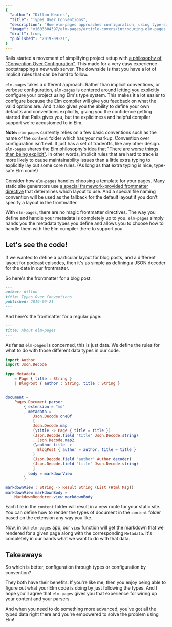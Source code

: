 ```yaml
---
{
  "author": "Dillon Kearns",
  "title": "Types Over Conventions",
  "description": "How elm-pages approaches configuration, using type-safe Elm.",
  "image": "v1603304397/elm-pages/article-covers/introducing-elm-pages_ceksg2.jpg",
  "draft": true,
  "published": "2019-09-21",
}
---
```


Rails started a movement of simplifying project setup with [a philosophy of "Convention Over Configuration"](https://rubyonrails.org/doctrine/#convention-over-configuration). This made for a very easy experience bootstrapping a new web server. The downside is that you have a lot of implicit rules that can be hard to follow.

`elm-pages` takes a different approach. Rather than implicit conventions, or verbose configuration, `elm-pages` is centered around letting you explicitly configure your project using Elm's type system. This makes it a lot easier to configure because the Elm compiler will give you feedback on what the valid options are. And it also gives you the ability to define your own defaults and conventions explicitly, giving you the confidence getting started that Rails gives you, but the explicitness and helpful compiler support we're accustomed to in Elm.

**Note:** `elm-pages` currently relies on a few basic conventions such as the name of the `content` folder which has your markup. Convention over configuration isn't evil. It just has a set of tradeoffs, like any other design. `elm-pages` shares the Elm philosophy's idea that ["There are worse things than being explicit"](https://twitter.com/czaplic/status/928359289135046656). In other words, implicit rules that are hard to trace is more likely to cause maintainability issues than a little extra typing to explicitly lay out some core rules. (As long as that extra typing is nice, type-safe Elm code!)

Consider how `elm-pages` handles choosing a template for your pages. Many static site generators use [a special framework-provided frontmatter directive](https://jekyllrb.com/docs/front-matter/#predefined-global-variables) that determines which layout to use. And a special file naming convention will be used as the fallback for the default layout if you don't specify a layout in the frontmatter.

With `elm-pages`, there are no magic frontmatter directives. The way you define and handle your metadata is completely up to you. `elm-pages` simply hands you the metadata types you define and allows you to choose how to handle them with the Elm compiler there to support you.

## Let's see the code!

If we wanted to define a particular layout for blog posts, and a different layout for podcast episodes, then it's as simple as defining a JSON decoder for the data in our frontmatter.

So here's the frontmatter for a blog post:

```markdown
---
author: dillon
title: Types Over Conventions
published: 2019-09-21
---
```

And here's the frontmatter for a regular page:

```markdown
---
title: About elm-pages
---
```

As far as `elm-pages` is concerned, this is just data. We define the rules for what to do with those different data types in our code.

```elm
import Author
import Json.Decode

type Metadata
    = Page { title : String }
    | BlogPost { author : String, title : String }


document =
    Pages.Document.parser
        { extension = "md"
        , metadata =
            Json.Decode.oneOf
            [
            Json.Decode.map
            (\title -> Page { title = title })
            (Json.Decode.field "title" Json.Decode.string)
            , Json.Decode.map2
            (\author title ->
              BlogPost { author = author, title = title }
            )
            (Json.Decode.field "author" Author.decoder)
            (Json.Decode.field "title" Json.Decode.string)
            ]
        , body = markdownView
        }

markdownView : String -> Result String (List (Html Msg))
markdownView markdownBody =
    MarkdownRenderer.view markdownBody
```

Each file in the `content` folder will result in a new route for your static site. You can define how to render the types of document in the `content` folder based on the extension any way you like.

Now, in our `elm-pages` app, our `view` function will get the markdown that we rendered for a given page along with the corresponding `Metadata`. It's completely in our hands what we want to do with that data.


<Oembed url="https://twitter.com/czaplic/status/928359289135046656" />


## Takeaways

So which is better, configuration through types or configuration by convention?

They both have their benefits. If you're like me, then you enjoy being able to figure out what your Elm code is doing by just following the types. And I hope you'll agree that `elm-pages` gives you that experience for wiring up your content and your parsers.

And when you need to do something more advanced, you've got all the typed data right there and you're empowered to solve the problem using Elm!
